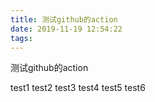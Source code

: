 ```yaml
---
title: 测试github的action
date: 2019-11-19 12:54:22
tags:
---
```


测试github的action


test1
test2
test3
test4
test5
test6
